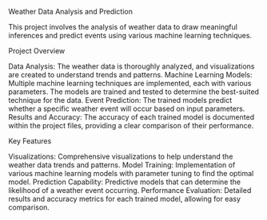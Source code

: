 Weather Data Analysis and Prediction

This project involves the analysis of weather data to draw meaningful inferences and predict events using various machine learning techniques.

Project Overview

Data Analysis: The weather data is thoroughly analyzed, and visualizations are created to understand trends and patterns.
Machine Learning Models: Multiple machine learning techniques are implemented, each with various parameters. The models are trained and tested to determine the best-suited technique for the data.
Event Prediction: The trained models predict whether a specific weather event will occur based on input parameters.
Results and Accuracy: The accuracy of each trained model is documented within the project files, providing a clear comparison of their performance.

Key Features

Visualizations: Comprehensive visualizations to help understand the weather data trends and patterns.
Model Training: Implementation of various machine learning models with parameter tuning to find the optimal model.
Prediction Capability: Predictive models that can determine the likelihood of a weather event occurring.
Performance Evaluation: Detailed results and accuracy metrics for each trained model, allowing for easy comparison.
